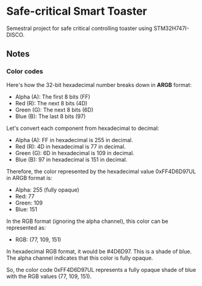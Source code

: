 # Safe-critical Smart Toaster

Semestral project for safe critical controlling toaster using STM32H747I-DISCO.

## Notes

### Color codes

Here's how the 32-bit hexadecimal number breaks down in **ARGB** format:

- Alpha (A): The first 8 bits (FF)
- Red (R): The next 8 bits (4D)
- Green (G): The next 8 bits (6D)
- Blue (B): The last 8 bits (97)

Let's convert each component from hexadecimal to decimal:

- Alpha (A): FF in hexadecimal is 255 in decimal.
- Red (R): 4D in hexadecimal is 77 in decimal.
- Green (G): 6D in hexadecimal is 109 in decimal.
- Blue (B): 97 in hexadecimal is 151 in decimal.

Therefore, the color represented by the hexadecimal value 0xFF4D6D97UL in ARGB format is:

- Alpha: 255 (fully opaque)
- Red: 77
- Green: 109
- Blue: 151

In the RGB format (ignoring the alpha channel), this color can be represented as:

- RGB: (77, 109, 151)

In hexadecimal RGB format, it would be #4D6D97. This is a shade of blue. The alpha channel indicates that this color is fully opaque.

So, the color code 0xFF4D6D97UL represents a fully opaque shade of blue with the RGB values (77, 109, 151).